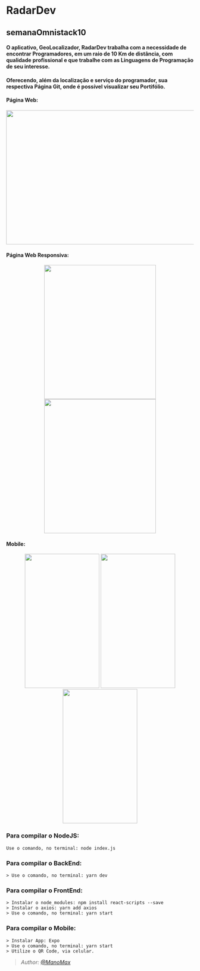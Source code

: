 # RadarDev
## semanaOmnistack10

#### O aplicativo, GeoLocalizador, RadarDev trabalha com a necessidade de encontrar Programadores, em um raio de 10 Km de distância, com qualidade profissional e que trabalhe com as Linguagens de Programação de seu interesse.
#### Oferecendo, além da localização e serviço do programador, sua respectiva Página Git, onde é possível visualizar seu Portifólio.

#### Página Web:
<p align="center">
  <img width="600" height="360" src="https://i.imgur.com/FDSYTKb.png?1">
</p>

#### Página Web Responsiva:
<p align="center">
  <img width="300" height="360" src="https://i.imgur.com/WegXKCj.png?1">      
  <img width="300" height="360" src="https://i.imgur.com/2jMkmPt.png?1">
</p>

#### Mobile:
<p align="center">
  <img width="200" height="360" src="https://i.imgur.com/vMxfI2h.png?1">
  <img width="200" height="360" src="https://i.imgur.com/1xFem3W.png?1">
  <img width="200" height="360" src="https://i.imgur.com/Q0eUzKs.png?1">
</p>

### Para compilar o NodeJS:
    Use o comando, no terminal: node index.js

### Para compilar o BackEnd:
    > Use o comando, no terminal: yarn dev

### Para compilar o FrontEnd:
    > Instalar o node_modules: npm install react-scripts --save
    > Instalar o axios: yarn add axios
    > Use o comando, no terminal: yarn start
    
### Para compilar o Mobile:
    > Instalar App: Expo
    > Use o comando, no terminal: yarn start
    > Utilize o QR Code, via celular.

<p><i>
  
>*Author: [@ManoMax](https://github.com/ManoMax)*

</i></p>

